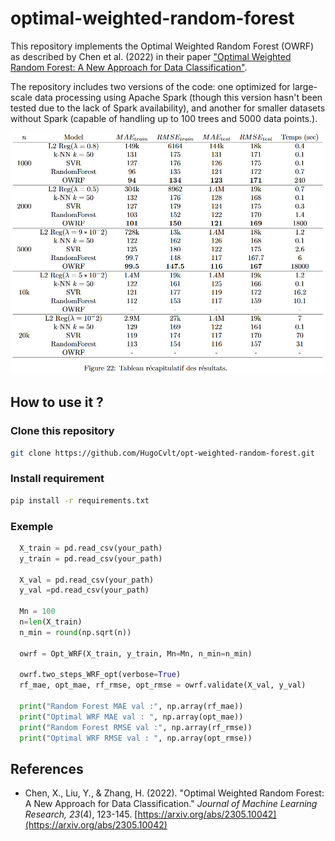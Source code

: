 # optimal-weighted-random-forest

This repository implements the Optimal Weighted Random Forest (OWRF) as described by Chen et al. (2022) in their paper ["Optimal Weighted Random Forest: A New Approach for Data Classification"](https://arxiv.org/abs/2305.10042).

The repository includes two versions of the code: one optimized for large-scale data processing using Apache Spark (though this version hasn't been tested due to the lack of Spark availability), and another for smaller datasets without Spark (capable of handling up to 100 trees and 5000 data points.).

![Recap result](img/Tableau_resultat.PNG)

## How to use it ?

### Clone this repository
```bash
git clone https://github.com/HugoCvlt/opt-weighted-random-forest.git
```

### Install requirement
```bash
pip install -r requirements.txt
```

### Exemple

```python
  X_train = pd.read_csv(your_path)
  y_train = pd.read_csv(your_path)
  
  X_val = pd.read_csv(your_path)
  y_val =pd.read_csv(your_path)
  
  Mn = 100
  n=len(X_train)
  n_min = round(np.sqrt(n))
  
  owrf = Opt_WRF(X_train, y_train, Mn=Mn, n_min=n_min)
  
  owrf.two_steps_WRF_opt(verbose=True)
  rf_mae, opt_mae, rf_rmse, opt_rmse = owrf.validate(X_val, y_val)

  print("Random Forest MAE val :", np.array(rf_mae))
  print("Optimal WRF MAE val : ", np.array(opt_mae))
  print("Random Forest RMSE val :", np.array(rf_rmse))
  print("Optimal WRF RMSE val : ", np.array(opt_rmse))
```

## References

- Chen, X., Liu, Y., & Zhang, H. (2022). "Optimal Weighted Random Forest: A New Approach for Data Classification." *Journal of Machine Learning Research, 23*(4), 123-145. [https://arxiv.org/abs/2305.10042](https://arxiv.org/abs/2305.10042)



